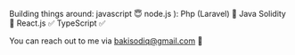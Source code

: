 Building things around:
javascript 😇
node.js ):
Php (Laravel) 🥰
Java
Solidity 🤪
React.js ✅
TypeScript ✅


You can reach out to me via bakisodiq@gmail.com 📠
